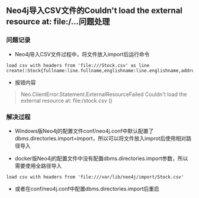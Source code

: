 ## Neo4j导入CSV文件的Couldn't load the external resource at: file:/...问题处理

### 问题记录

- Neo4j导入CSV文件过程中，将文件放入import后运行命令

```
load csv with headers from 'file:///Stock.csv' as line
create(:Stock{fullname:line.fullname,englishname:line.englishname,address:line.address,code:line.code,name:line.name,fdate:line.fdate})
```

- 报错内容

> Neo.ClientError.Statement.ExternalResourceFailed Couldn't load the external resource at: file:/stock.csv ()

### 解决过程

- Windows版Neo4j的配置文件conf/neo4j.conf中默认配置了dbms.directories.import=import，所以可以将文件放入improt后使用相对路径导入

- docker版Neo4j的配置文件中没有配置dbms.directories.import参数，所以需要使用全路径导入

```
load csv with headers from 'file:///var/lib/neo4j/import/Stock.csv' 
```

- 或者在conf/neo4j.conf中配置dbms.directories.import后重启